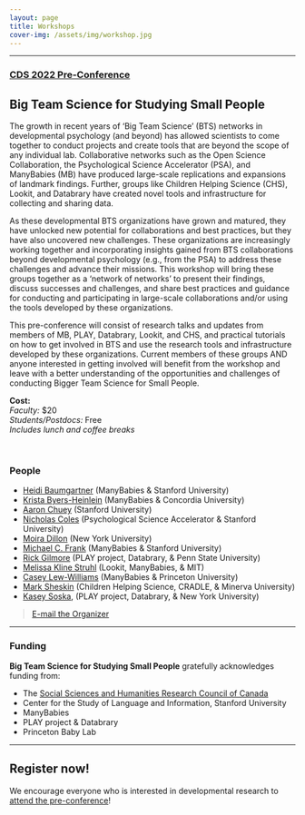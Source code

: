```yaml
---
layout: page
title: Workshops
cover-img: /assets/img/workshop.jpg
---
```


<!---
To do:

--->

***

### [CDS 2022 Pre-Conference](https://cogdevsoc.org/pre-conference-workshops-2/) 
## Big Team Science for Studying Small People



The growth in recent years of ‘Big Team Science’ (BTS) networks in developmental psychology (and beyond) has allowed scientists to come together to conduct projects and create tools that are beyond the scope of any individual lab. Collaborative networks such as the Open Science Collaboration, the Psychological Science Accelerator (PSA), and ManyBabies (MB) have produced large-scale replications and expansions of landmark findings. Further, groups like Children Helping Science (CHS), Lookit, and Databrary have created novel tools and infrastructure for collecting and sharing data.
 
As these developmental BTS organizations have grown and matured, they have unlocked new potential for collaborations and best practices, but they have also uncovered new challenges. These organizations are increasingly working together and incorporating insights gained from BTS collaborations beyond developmental psychology (e.g., from the PSA) to address these challenges and advance their missions. This workshop will bring these groups together as a ‘network of networks’ to present their findings, discuss successes and challenges, and share best practices and guidance for conducting and participating in large-scale collaborations and/or using the tools developed by these organizations.
 
This pre-conference will consist of research talks and updates from members of MB, PLAY, Databrary, Lookit, and CHS, and practical tutorials on how to get involved in BTS and use the research tools and infrastructure developed by these organizations. Current members of these groups AND anyone interested in getting involved will benefit from the workshop and leave with a better understanding of the opportunities and challenges of conducting Bigger Team Science for Small People.
 
<b>Cost:</b><br>
<i>Faculty:</i> $20<br>
<i>Students/Postdocs:</i> Free<br>
<i>Includes lunch and coffee breaks</i>

<br>


### People



* [Heidi Baumgartner](https://www-csli.stanford.edu/people/baumgartner-heidi) (ManyBabies & Stanford University)
* [Krista Byers-Heinlein](https://www.concordia.ca/artsci/psychology/faculty.html?fpid=krista-byers-heinlein) (ManyBabies & Concordia University)
* [Aaron Chuey](https://sll.stanford.edu/people.html) (Stanford University)
* [Nicholas Coles](https://hai.stanford.edu/people/nicholas-coles) (Psychological Science Accelerator & Stanford University)
* [Moira Dillon](https://as.nyu.edu/content/nyu-as/as/faculty/Moira-Dillon.html) (New York University)
* [Michael C. Frank](https://web.stanford.edu/~mcfrank/) (ManyBabies & Stanford University)
* [Rick Gilmore](https://www.rick-gilmore.com) (PLAY project, Databrary, & Penn State University)
* [Melissa Kline Struhl](http://www.melissaklinestruhl.com) (Lookit, ManyBabies, & MIT)
* [Casey Lew-Williams](https://psych.princeton.edu/person/casey-lew-williams) (ManyBabies & Princeton University)
* [Mark Sheskin](https://www.marksheskin.com) (Children Helping Science, CRADLE, & Minerva University)
* [Kasey Soska](https://www.nyuactionlab.com/people), (PLAY project, Databrary, & New York University)

> [E-mail the Organizer](mailto:heidib@stanford.edu)







***

### Funding 
**Big Team Science for Studying Small People** gratefully acknowledges funding from:<br>

* The [Social Sciences and Humanities Research Council of Canada](https://www.sshrc-crsh.gc.ca/)
* Center for the Study of Language and Information, Stanford University
* ManyBabies
* PLAY project & Databrary
* Princeton Baby Lab




***

## Register now!

We encourage everyone who is interested in developmental research to [attend the pre-conference](https://cogdevsoc.org/registration/#)! 

<br>
<br>
